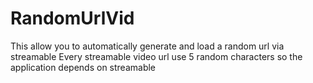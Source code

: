 # RandomUrlVid
This allow you to automatically generate and load a random url via streamable
Every streamable video url use 5 random characters so the application depends on streamable
